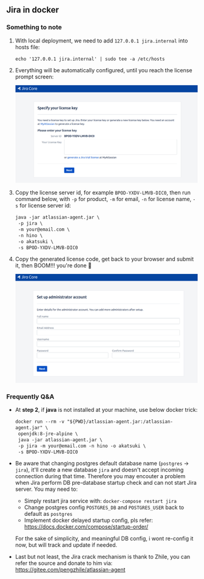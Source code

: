 ## Jira in docker
### Something to note
1. With local deployment, we need to add `127.0.0.1 jira.internal` into hosts file:
   ```
   echo '127.0.0.1 jira.internal' | sudo tee -a /etc/hosts
   ```
2. Everything will be automatically configured, until you reach the license prompt screen:

   ![licsense-prompt](images/license-prompt.png)

3. Copy the license server id, for example `BPOD-YXDV-LMVB-DIC0`, then run command below, with `-p` for product, `-m` for email, `-n` for license name, `-s` for license server id:
   ```
   java -jar atlassian-agent.jar \
	-p jira \
	-m your@email.com \
	-n hino \
	-o akatsuki \
	-s BPOD-YXDV-LMVB-DIC0
   ```
3. Copy the generated license code, get back to your browser and submit it, then BOOM!!! you're done :whale:

   ![finished](images/finished.png)

### Frequently Q&A
- At **step 2**, if **java** is not installed at your machine, use below docker trick:
   ```
   docker run --rm -v "${PWD}/atlassian-agent.jar:/atlassian-agent.jar" \
	openjdk:8-jre-alpine \
	java -jar atlassian-agent.jar \
	-p jira -m your@email.com -n hino -o akatsuki \
	-s BPOD-YXDV-LMVB-DIC0
   ```
- Be aware that changing postgres default database name (`postgres` -> `jira`), it'll create a new database `jira` and doesn't accept incoming connection during that time. Therefore you may encouter a problem when Jira perform DB pre-database startup check and can not start Jira server. You may need to:
   + Simply restart jira service with: `docker-compose restart jira`
   + Change postgres config `POSTGRES_DB` and `POSTGRES_USER` back to default as `postgres`
   + Implement docker delayed startup config, pls refer: https://docs.docker.com/compose/startup-order/

   For the sake of simplicity, and meaningful DB config, i wont re-config it now, but will track and update if needed.
- Last but not least, the Jira crack mechanism is thank to Zhile, you can refer the source and donate to him via: https://gitee.com/pengzhile/atlassian-agent
